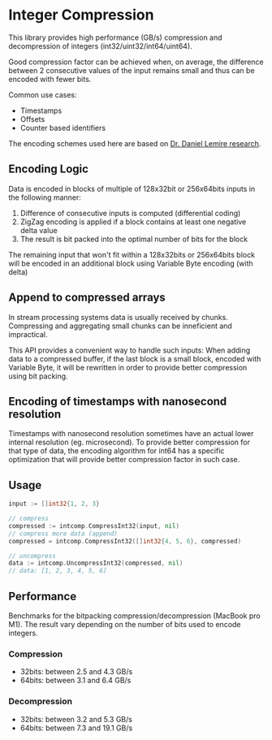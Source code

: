 # Integer Compression

This library provides high performance (GB/s) compression and decompression of integers (int32/uint32/int64/uint64).

Good compression factor can be achieved when, on average, the difference between 2 consecutive
values of the input remains small and thus can be encoded with fewer bits.

Common use cases:

- Timestamps
- Offsets
- Counter based identifiers

The encoding schemes used here are based on [Dr. Daniel Lemire research](https://lemire.me/blog/2012/09/12/fast-integer-compression-decoding-billions-of-integers-per-second/).

## Encoding Logic

Data is encoded in blocks of multiple of 128x32bit or 256x64bits inputs in the
following manner:

1. Difference of consecutive inputs is computed (differential coding)
2. ZigZag encoding is applied if a block contains at least one negative delta value
3. The result is bit packed into the optimal number of bits for the block

The remaining input that won't fit within a 128x32bits or 256x64bits block will be encoded
in an additional block using Variable Byte encoding (with delta)

## Append to compressed arrays

In stream processing systems data is usually received by chunks.
Compressing and aggregating small chunks can be inneficient and impractical.

This API provides a convenient way to handle such inputs:
When adding data to a compressed buffer, if the last block is a small block, encoded with Variable Byte,
it will be rewritten in order to provide better compression using bit packing.

## Encoding of timestamps with nanosecond resolution

Timestamps with nanosecond resolution sometimes have an actual lower internal resolution (eg. microsecond).
To provide better compression for that type of data, the encoding algorithm for int64 has a specific
optimization that will provide better compression factor in such case.

## Usage

```go
input := []int32{1, 2, 3}

// compress
compressed := intcomp.CompressInt32(input, nil)
// compress more data (append)
compressed = intcomp.CompressInt32([]int32{4, 5, 6}, compressed)

// uncompress
data := intcomp.UncompressInt32(compressed, nil)
// data: [1, 2, 3, 4, 5, 6]
```

## Performance

Benchmarks for the bitpacking compression/decompression (MacBook pro M1).
The result vary depending on the number of bits used to encode integers.

### Compression

- 32bits: between 2.5 and 4.3 GB/s
- 64bits: between 3.1 and 6.4 GB/s

### Decompression

- 32bits: between 3.2 and 5.3 GB/s
- 64bits: between 7.3 and 19.1 GB/s
